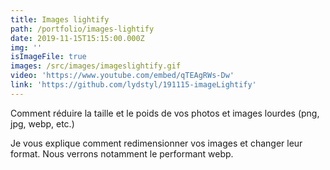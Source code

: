 ```yaml
---
title: Images lightify
path: /portfolio/images-lightify
date: 2019-11-15T15:15:00.000Z
img: ''
isImageFile: true
images: /src/images/imageslightify.gif
video: 'https://www.youtube.com/embed/qTEAgRWs-Dw'
link: 'https://github.com/lydstyl/191115-imageLightify'
---
```


Comment réduire la taille et le poids de vos photos et images lourdes (png, jpg, webp, etc.)

Je vous explique comment redimensionner vos images et changer leur format. Nous verrons notamment le performant webp.

